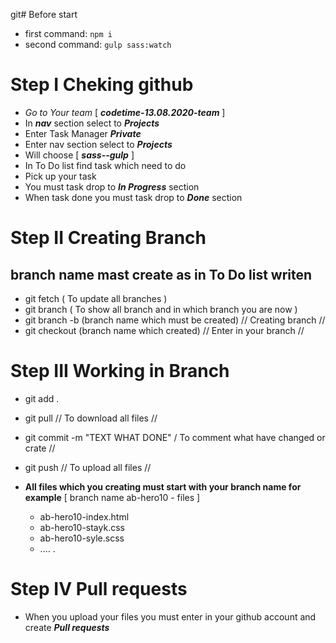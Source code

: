 git# Before start

- first command: `npm i`
- second command: `gulp sass:watch`

# Step I Cheking github

- *Go to Your team* [ ***codetime-13.08.2020-team*** ]
- In ***nav*** section select to ***Projects***
- Enter Task Manager ***Private***
- Enter nav section select to ***Projects***
- Will choose [ ***sass--gulp*** ]
- In To Do list find task which need to do
- Pick up your task
- You must task drop to ***In Progress*** section
- When task done you must task drop to ***Done*** section
  
# Step II Creating Branch

## **branch name mast create as in To Do list writen**

- git fetch  ( To update all branches )
- git branch ( To show all branch and in which branch you are now )
- git branch -b (branch name which must be created) // Creating branch //
- git checkout (branch name which created) // Enter in your branch //

# Step III Working in Branch

- git add .
- git pull // To download all files //
- git commit -m "TEXT WHAT DONE" / To comment what have changed or crate //

- git push // To upload all files //
  

- **All files which you creating must start with your branch name for example**
  [ branch name ab-hero10 - files ]
  - ab-hero10-index.html
  - ab-hero10-stayk.css
  - ab-hero10-syle.scss
  - .... .


# Step IV Pull requests

  - When you upload your files you must enter in your github account and create ***Pull requests***
  
